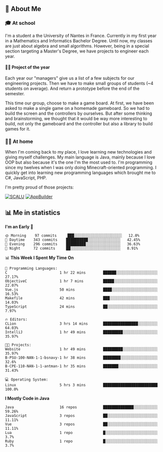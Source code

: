 ## 👀 About Me

### 🎓 At school

I'm a student a the University of Nantes in France. Currently in my first year in a Mathematics and Informatics Bachelor Degree. Until now, my classes are just about algebra and small algorithms. However, being in a special section targeting a Master's Degree, we have projects to engineer each year. 

#### 🔧🔬 Project of the year

Each year our "managers" give us a list of a few subjects for our engineering projects. Then we have to make small groups of students (~4 students on average). And return a prototype before the end of the semester.

This time our group, choose to make a game board. At first, we have been asked to make a single game on a homemade gameboard. So we had to build the screen and the controllers by ourselves. 
But after some thinking and brainstorming, we thought that it would be way more interesting to build, not only the gameboard and the controller but also a library to build games for it.

### 👨‍💻 At home

When I'm coming back to my place, I love learning new technologies and giving myself challenges. My main language is Java, mainly because I love OOP but also because it's the one I'm the most used to. I'm programming since my twelves when I was only doing Minecraft-oriented programming.  I quickly get into learning new programming languages which brought me to C#, JavaScript, PHP. 

I'm pretty proud of those projects:

[![SCALU](https://github-readme-stats.vercel.app/api/pin?username=renardfute&repo=SCALU)](https://github.com/renardfute/scalu)
[![AppBuilder](https://github-readme-stats.vercel.app/api/pin?username=pulsedev2&repo=AppBuilder)](https://github.com/pulsedev2/AppBuilder)

## 📊 Me in statistics
<!--START_SECTION:waka-->
**I'm an Early 🐤** 

```text
🌞 Morning    97 commits     ███░░░░░░░░░░░░░░░░░░░░░░   12.0% 
🌆 Daytime    343 commits    ██████████░░░░░░░░░░░░░░░   42.45% 
🌃 Evening    296 commits    █████████░░░░░░░░░░░░░░░░   36.63% 
🌙 Night      72 commits     ██░░░░░░░░░░░░░░░░░░░░░░░   8.91%

```


📊 **This Week I Spent My Time On** 

```text
💬 Programming Languages: 
C                        1 hr 22 mins        ██████░░░░░░░░░░░░░░░░░░░   27.17% 
ObjectiveC               1 hr 7 mins         █████░░░░░░░░░░░░░░░░░░░░   22.07% 
Vue.js                   50 mins             ████░░░░░░░░░░░░░░░░░░░░░   16.53% 
Makefile                 42 mins             ███░░░░░░░░░░░░░░░░░░░░░░   14.03% 
TypeScript               24 mins             ██░░░░░░░░░░░░░░░░░░░░░░░   7.97%

🔥 Editors: 
CLion                    3 hrs 14 mins       ████████████████░░░░░░░░░   64.03% 
IntelliJ                 1 hr 49 mins        █████████░░░░░░░░░░░░░░░░   35.97%

🐱‍💻 Projects: 
Website                  1 hr 49 mins        █████████░░░░░░░░░░░░░░░░   35.97% 
B-PSU-100-NAN-1-1-bsnavy-1 hr 38 mins        ████████░░░░░░░░░░░░░░░░░   32.6% 
B-CPE-110-NAN-1-1-antman-1 hr 35 mins        ███████░░░░░░░░░░░░░░░░░░   31.43%

💻 Operating System: 
Linux                    5 hrs 3 mins        █████████████████████████   100.0%

```

**I Mostly Code in Java** 

```text
Java                     16 repos            ██████████████░░░░░░░░░░░   59.26% 
JavaScript               3 repos             ██░░░░░░░░░░░░░░░░░░░░░░░   11.11% 
Vue                      3 repos             ██░░░░░░░░░░░░░░░░░░░░░░░   11.11% 
Lua                      1 repo              █░░░░░░░░░░░░░░░░░░░░░░░░   3.7% 
Ruby                     1 repo              █░░░░░░░░░░░░░░░░░░░░░░░░   3.7%

```



<!--END_SECTION:waka-->
